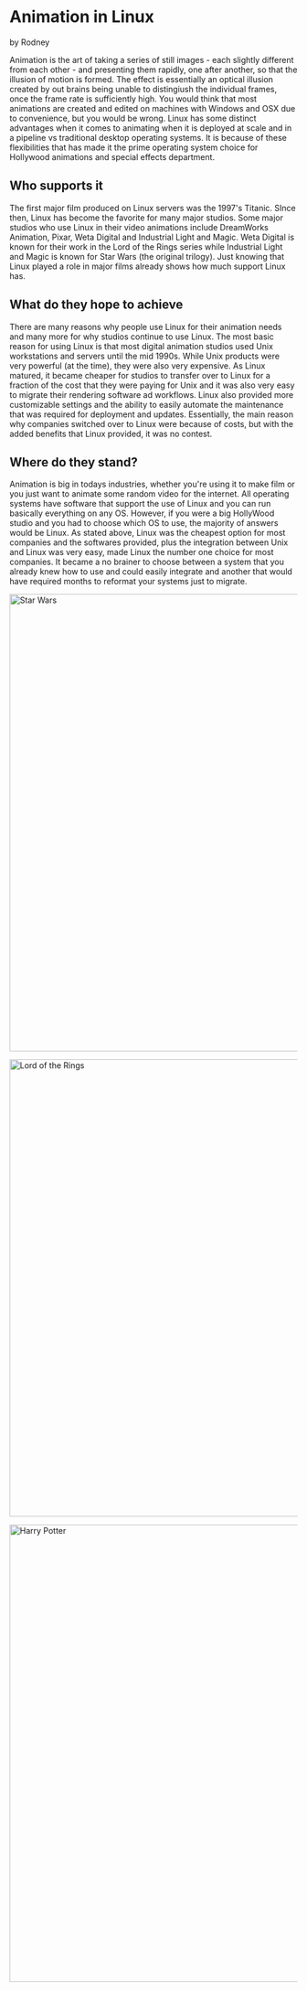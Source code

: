 # Animation in Linux
by Rodney

Animation is the art of taking a series of still images - each slightly different from each other - and presenting them rapidly, one after another, so that the illusion of motion is formed. The effect is essentially an optical illusion created by out brains being unable to distingiush the individual frames, once the frame rate is sufficiently high. You would think that most animations are created and edited on machines with Windows and OSX due to convenience, but you would be wrong. Linux has some distinct advantages when it comes to animating when it is deployed at scale and in a pipeline vs traditional desktop operating systems. It is because of these flexibilities that has made it the prime operating system choice for Hollywood animations and special effects department.

## Who supports it

The first major film produced on Linux servers was the 1997's Titanic. SInce then, Linux has become the favorite for many major studios. Some major studios who use Linux in their video animations include DreamWorks Animation, Pixar, Weta Digital and Industrial Light and Magic. Weta Digital is known for their work in the Lord of the Rings series while Industrial Light and Magic is known for Star Wars (the original trilogy). Just knowing that Linux played a role in major films already shows how much support Linux has.

## What do they hope to achieve

There are many reasons why people use Linux for their animation needs and many more for why studios continue to use Linux. The most basic reason for using Linux is that most digital animation studios used Unix workstations and servers until the mid 1990s. While Unix products were very powerful (at the time), they were also very expensive. As Linux matured, it became cheaper for studios to transfer over to Linux for a fraction of the cost that they were paying for Unix and it was also very easy to migrate their rendering software ad workflows. Linux also provided more customizable settings and the ability to easily automate the maintenance that was required for deployment and updates. Essentially, the main reason why companies switched over to Linux were because of costs, but with the added benefits that Linux provided, it was no contest.

## Where do they stand?

Animation is big in todays industries, whether you're using it to make film or you just want to animate some random video for the internet. All operating systems have software that support the use of Linux and you can run basically everything on any OS. However, if you were a big HollyWood studio and you had to choose which OS to use, the majority of answers would be Linux. As stated above, Linux was the cheapest option for most companies and the softwares provided, plus the integration between Unix and Linux was very easy, made Linux the number one choice for most companies. It became a no brainer to choose between a system that you already knew how to use and could easily integrate and another that would have required months to reformat your systems just to migrate.

<img alt="Star Wars" src="https://nerdist.com/wp-content/uploads/2016/04/star-wars-original-trilogy-1997-alamo.jpg" width=800/>  <br/>

<img alt="Lord of the Rings" src="https://i0.wp.com/media2.slashfilm.com/slashfilm/wp/wp-content/images/lordoftherings-ring-map.jpg" width=800/>  <br/>

<img alt="Harry Potter" src="https://i.pinimg.com/originals/63/44/93/634493c0b604462c0b7ea642553bf76e.jpg" width=800/>  